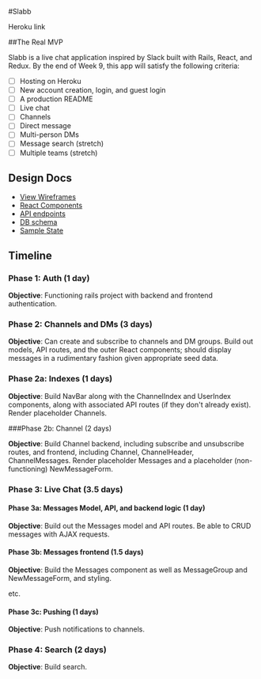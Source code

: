 #Slabb

Heroku link

##The Real MVP

Slabb is a live chat application inspired by Slack built with Rails, React, and Redux. By the end of Week 9, this app will satisfy the following criteria:

- [ ] Hosting on Heroku
- [ ] New account creation, login, and guest login
- [ ] A production README
- [ ] Live chat
- [ ] Channels
- [ ] Direct message
- [ ] Multi-person DMs
- [ ] Message search (stretch)
- [ ] Multiple teams (stretch)

## Design Docs
* [View Wireframes][wireframes]
* [React Components][components]
* [API endpoints][api-endpoints]
* [DB schema][schema]
* [Sample State][sample-state]

[wireframes]: ./wireframes
[components]: ./component-hierarchy.md
[sample-state]: ./sample-state.md
[api-endpoints]: ./api-endpoints.md
[schema]: ./schema.md

## Timeline

### Phase 1: Auth (1 day)

**Objective**: Functioning rails project with backend and frontend authentication.

### Phase 2: Channels and DMs (3 days)

**Objective**: Can create and subscribe to channels and DM groups. Build out models, API routes, and the outer React components; should display messages in a rudimentary fashion given appropriate seed data.

### Phase 2a: Indexes (1 days)

**Objective**: Build NavBar along with the ChannelIndex and UserIndex components, along with associated API routes (if they don't already exist). Render placeholder Channels.

###Phase 2b: Channel (2 days)

**Objective**: Build Channel backend, including subscribe and unsubscribe routes, and frontend, including Channel, ChannelHeader, ChannelMessages. Render placeholder Messages and a placeholder (non-functioning) NewMessageForm.

### Phase 3: Live Chat (3.5 days)

#### Phase 3a: Messages Model, API, and backend logic (1 day)

**Objective**: Build out the Messages model and API routes. Be able to CRUD messages with AJAX requests.

#### Phase 3b: Messages frontend (1.5 days)

**Objective**: Build the Messages component as well as MessageGroup and NewMessageForm, and styling.

etc.

#### Phase 3c: Pushing (1 days)

**Objective**: Push notifications to channels.

### Phase 4: Search (2 days)

**Objective**: Build search.
